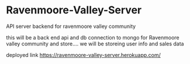# Ravenmoore-Valley-Server
API server backend for ravenmoore valley community

this will be a back end api and db connection to mongo for Ravenmoore valley community and store.... we will be storeing user info and sales data


deployed link https://ravenmoore-valley-server.herokuapp.com/